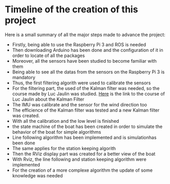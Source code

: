 # Timeline of the creation of this project

Here is a small summary of all the major steps made to advance the project:

  -  Firstly, being able to use the Raspberry Pi 3 and ROS is needed  
  -  Then downloading Arduino has been done and the configuration of it in order to locate of all the packages  
  -  Moreover, all the sensors have been studied to become familiar with them  
  -  Being able to see all the datas from the sensors on the Raspberry Pi 3 is mandatory  
  -  Thus, the first filtering algorith were used to calibrate the sensors  
  -  For the filtering part, the used of the Kalman filter was needed, so the course made by Luc Jaulin was studied. [Here](https://www.ensta-bretagne.fr/jaulin/kalmooc.html "link to the lesson about the Kalman filter")  is the link to the course of Luc Jaulin about the Kalman Filter  
  -  The IMU was calibrate and the sensor for the wind direction too  
  -  The efficience of the Kalman filter was tested and a new Kalman filter was created.  
  -  With all the calibration and the low level is finished  
  -  the state machine of the boat has been created in order to simulate the behavior of the boat for simple algorithms  
  -  Line following algorithm has been implemented and is simulationhas been done  
  -  The same applies for the station keeping algorith  
  -  Then the RViz display part was created for a better view of the boat  
  -  With Rviz, the line following and station keeping algorithm were implemented  
  -  For the creation of a more complexe algorithm the update of some knowledge was needed  